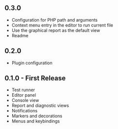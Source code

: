 ## 0.3.0

* Configuration for PHP path and arguments
* Context menu entry in the editor to run current file
* Use the graphical report as the default view
* Readme

## 0.2.0

* Plugin configuration

## 0.1.0 - First Release

* Test runner
* Editor panel
* Console view
* Report and diagnostic views
* Notifications
* Markers and decorations
* Menus and keybindings
